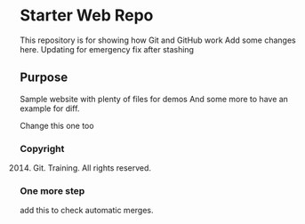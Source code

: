 # Starter Web Repo

This repository is for showing how Git and GitHub work
Add some changes here.
Updating for emergency fix after stashing
## Purpose

Sample website with plenty of files for demos
And some more to have an example for diff.

Change this one too

### Copyright 
2014. Git. Training. All rights reserved.

### One more step
add this to check automatic merges.